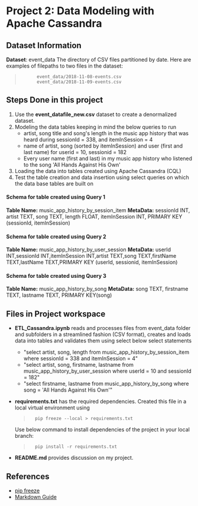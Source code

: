 # Project 2: Data Modeling with Apache Cassandra

## Dataset Information
**Dataset**: event_data
The directory of CSV files partitioned by date. Here are examples of filepaths to two files in the dataset:
>           event_data/2018-11-08-events.csv
>           event_data/2018-11-09-events.csv

## Steps Done in this project
1. Use the **event_datafile_new.csv** dataset to create a denormalized dataset. 
2. Modeling the data tables keeping in mind the below queries to run
    * artist, song title and song's length in the music app history that was heard during sessionId = 338, and itemInSession = 4
    * name of artist, song (sorted by itemInSession) and user (first and last name) for userid = 10, sessionid = 182
    * Every user name (first and last) in my music app history who listened to the song 'All Hands Against His Own'
3. Loading the data into tables created using Apache Cassandra (CQL)
4. Test the table creation and data insertion using select queries on which the data base tables are built on

#### Schema for table created using Query 1
**Table Name:** music_app_history_by_session_item 
**MetaData:** sessionId INT, artist TEXT, song TEXT, length FLOAT, itemInSession INT, PRIMARY KEY (sessionId, itemInSession)
#### Schema for table created using Query 2
**Table Name:** music_app_history_by_user_session 
**MetaData:** userId INT,sessionId INT,itemInSession INT,artist TEXT,song TEXT,firstName TEXT,lastName TEXT,PRIMARY KEY (userId, sessionid, itemInSession)
#### Schema for table created using Query 3
**Table Name:** music_app_history_by_song 
**MetaData:** song TEXT, firstname TEXT, lastname TEXT, PRIMARY KEY(song)

## Files in Project workspace

* **ETL_Cassandra.ipynb** reads and processes files from event_data folder and subfolders in a streamlined fashion (CSV format), creates and loads data into tables and validates them using select below select statements 
    * "select artist, song, length from music_app_history_by_session_item where sessionId = 338 and itemInSession = 4"
    * "select artist, song, firstname, lastname from music_app_history_by_user_session where userId = 10 and sessionId = 182"
    * "select firstname, lastname from music_app_history_by_song where song = 'All Hands Against His Own'"

* **requirements.txt** has the required dependencies. 
    Created this file in a local virtual environment using 
    >       pip freeze --local > requirements.txt
    Use below command to install dependencies of the project in your local branch:
    >       pip install -r requirements.txt
* **README.md** provides discussion on my project.

## References
* [pip freeze](https://stackoverflow.com/questions/54931275/pip-freeze-local)
* [Markdown Guide](https://www.markdownguide.org/basic-syntax/#paragraphs-1)